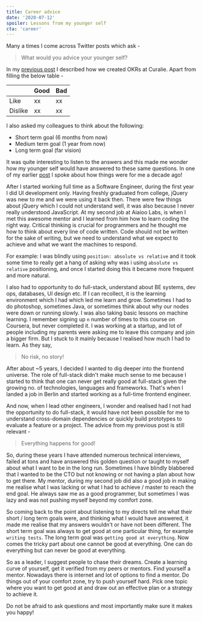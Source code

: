 ```yaml
---
title: Career advice
date: '2020-07-12'
spoiler: Lessons from my younger self
cta: 'career'
---
```


Many a times I come across Twitter posts which ask -
> What would you advice your younger self?

In my [previous post](../okr) I described how we created OKRs at Curalie. Apart from filling the below table -

|         | Good | Bad |
| ------- | ---- | --- |
| Like    | xx   | xx  |
| Dislike | xx   | xx  |

I also asked my colleagues to think about the following:

- Short term goal (6 months from now)
- Medium term goal (1 year from now)
- Long term goal (far vision)

It was quite interesting to listen to the answers and this made me wonder how my younger self would have answered to these same questions. In one of my earlier [post](../lessons-from-my-younger-self) I spoke about how things were for me a decade ago!

After I started working full time as a Software Engineer, during the first year I did UI development only. Having freshly graduated from college, jQuery was new to me and we were using it back then. There were few things about jQuery which I could not understand well, it was also because I never really understood JavaScript. At my second job at Aiaioo Labs, is when I met this awesome mentor and I learned from him how to learn coding the right way. Critical thinking is crucial for programmers and he thought me how to think about every line of code written. Code should not be written for the sake of writing, but we need to understand what we expect to achieve and what we want the machines to respond.

For example: I was blindly using `position: absolute vs relative` and it took some time to really get a hang of asking why was i using `absolute vs relative` positioning, and once I started doing this it became more frequent and more natural.

I also had to opportunity to do full-stack, understand about BE systems, dev ops, databases, UI design etc. If I can recollect, it is the learning environment which I had which led me learn and grow. Sometimes I had to do photoshop, sometimes Java, or sometimes think about why our nodes were down or running slowly. I was also taking basic lessons on machine learning. I remember signing up `n` number of times to this course on Coursera, but never completed it. I was working at a startup, and lot of people including my parents were asking me to leave this company and join a bigger firm. But I stuck to it mainly because I realised how much I had to learn. As they say,

> No risk, no story!

After about ~5 years, I decided I wanted to dig deeper into the frontend universe. The role of full-stack didn't make much sense to me because I started to think that one can never get really good at full-stack given the growing no. of technologies, languages and frameworks. That's when I landed a job in Berlin and started working as a full-time frontend engineer.

And now, when I lead other engineers, I wonder and realised had I not had the opportunity to do full-stack, it would have not been possible for me to understand cross-domain dependencies or quickly build prototypes to evaluate a feature or a project. The advice from my previous post is still relevant -

> Everything happens for good!

So, during these years I have attended numerous technical interviews, failed at tons and have answered this golden question or taught to myself about what I want to be in the long run. Sometimes I have blindly blabbered that I wanted to be the CTO but not knowing or not having a plan about how to get there. My mentor, during my second job did also a good job in making me realise what I was lacking or what I had to achieve / master to reach the end goal. He always saw me as a good programmer, but sometimes I was lazy and was not pushing myself beyond my comfort zone.

So coming back to the point about listening to my directs tell me what their short / long term goals were, and thinking what I would have answered, it made me realise that my answers wouldn't or have not been different. The short term goal was always to get good at one particular thing, for example `writing tests`. The long term goal was `getting good at everything`. Now comes the tricky part about one cannot be good at everything. One can do everything but can never be good at everything.

So as a leader, I suggest people to chase their dreams. Create a learning curve of yourself, get it verified from my peers or mentors. Find yourself a mentor. Nowadays there is internet and lot of options to find a mentor. Do things out of your comfort zone, try to push yourself hard. Pick one topic where you want to get good at and draw out an effective plan or a strategy to achieve it.

Do not be afraid to ask questions and most importantly make sure it makes you happy!



